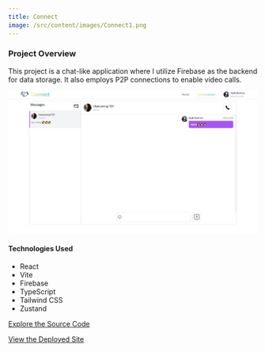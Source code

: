 ```yaml
---
title: Connect
image: /src/content/images/Connect1.png
---
```


### Project Overview

This project is a chat-like application where I utilize Firebase as the backend for data storage. It also employs P2P connections to enable video calls.

![Imgur](../images/Connect2.png)

#### Technologies Used

- React
- Vite
- Firebase
- TypeScript
- Tailwind CSS
- Zustand

[Explore the Source Code](https://github.com/iufb/chat-firebase)

[View the Deployed Site](https://chat-firebase-wheat.vercel.app/home)
